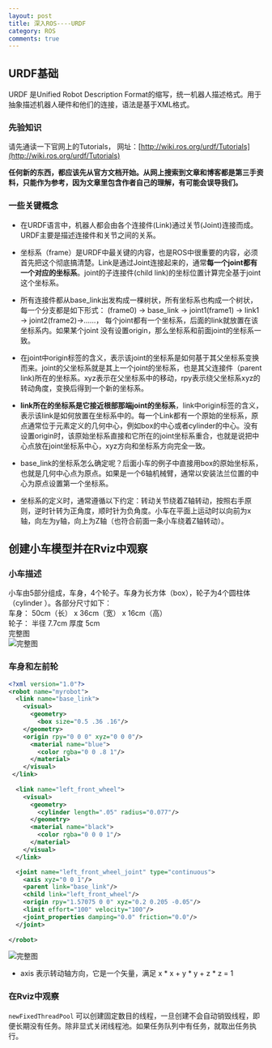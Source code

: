 ```yaml
---
layout: post
title: 深入ROS----URDF
category: ROS
comments: true
---
```


## URDF基础

URDF 是Unified Robot Description Format的缩写，统一机器人描述格式。用于抽象描述机器人硬件和他们的连接，语法是基于XML格式。

### 先验知识

请先通读一下官网上的Tutorials， 网址：[http://wiki.ros.org/urdf/Tutorials](http://wiki.ros.org/urdf/Tutorials)

**任何新的东西，都应该先从官方文档开始。从网上搜索到文章和博客都是第三手资料，只能作为参考，因为文章里包含作者自己的理解，有可能会误导我们。**


### 一些关键概念

* 在URDF语言中，机器人都会由各个连接件(Link)通过关节(Joint)连接而成。URDF主要是描述连接件和关节之间的关系。

* 坐标系（frame）是URDF中最关键的内容，也是ROS中很重要的内容，必须首先把这个彻底搞清楚。Link是通过Joint连接起来的，通常**每一个joint都有一个对应的坐标系**。joint的子连接件(child link)的坐标位置计算完全基于joint这个坐标系。

* 所有连接件都从base_link出发构成一棵树状，所有坐标系也构成一个树状，每一个分支都是如下形式： (frame0) -> base_link -> joint1(frame1) -> link1 -> joint2(frame2)->……， 每个joint都有一个坐标系，后面的link就放置在该坐标系内。如果某个joint 没有设置origin，那么坐标系和前面joint的坐标系一致。
 
* 在joint中origin标签的含义，表示该joint的坐标系是如何基于其父坐标系变换而来。joint的父坐标系就是其上一个joint的坐标系，也是其父连接件（parent link)所在的坐标系。xyz表示在父坐标系中的移动，rpy表示绕父坐标系xyz的转动角度，变换后得到一个新的坐标系。
 
* **link所在的坐标系是它接近根部那端joint的坐标系**，link中origin标签的含义，表示该link是如何放置在坐标系中的。每一个Link都有一个原始的坐标系，原点通常位于<geometry>元素定义的几何中心，例如box的中心或者cylinder的中心。没有设置origin时，该原始坐标系直接和它所在的joint坐标系重合，也就是说把中心点放在joint坐标系中心，xyz方向和坐标系方向完全一致。

* base_link的坐标系怎么确定呢？后面小车的例子中直接用box的原始坐标系，也就是几何中心点为原点。如果是一个6轴机械臂，通常以安装法兰位置的中心为原点设置第一个坐标系。

* 坐标系的定义时，通常遵循以下约定：转动关节绕着Z轴转动，按照右手原则，逆时针转为正角度，顺时针为负角度。小车在平面上运动时以向前为x轴，向左为y轴，向上为Z轴（也符合前面一条小车绕着Z轴转动）。

## 创建小车模型并在Rviz中观察

### 小车描述

小车由5部分组成，车身，4个轮子。车身为长方体（box），轮子为4个圆柱体（cylinder ）。各部分尺寸如下：  
车身：    50cm（长） x 36cm（宽） x 16cm（高）  
轮子：    半径 7.7cm   厚度 5cm  
完整图  
![完整图](/images/urdf_001.png)

### 车身和左前轮

```xml
<?xml version="1.0"?>
<robot name="myrobot">
  <link name="base_link">
    <visual>
      <geometry>
        <box size="0.5 .36 .16"/>
	</geometry>
	<origin rpy="0 0 0" xyz="0 0 0"/>
      <material name="blue">
		<color rgba="0 0 .8 1"/>
      </material>
    </visual>
 </link>
 
  <link name="left_front_wheel">
    <visual>
      <geometry>
        <cylinder length=".05" radius="0.077"/>
      </geometry>
      <material name="black">
        <color rgba="0 0 0 1"/>
      </material>
    </visual>
  </link>

  <joint name="left_front_wheel_joint" type="continuous">
    <axis xyz="0 0 1"/>
    <parent link="base_link"/>
    <child link="left_front_wheel"/>
    <origin rpy="1.57075 0 0" xyz="0.2 0.205 -0.05"/>
    <limit effort="100" velocity="100"/>
    <joint_properties damping="0.0" friction="0.0"/>
  </joint>
  
</robot>
```
![完整图](/images/urdf_002.png)

* axis 表示转动轴方向，它是一个矢量，满足 x * x + y * y + z * z = 1 

### 在Rviz中观察



`newFixedThreadPool` 可以创建固定数目的线程，一旦创建不会自动销毁线程，即便长期没有任务。除非显式关闭线程池。如果任务队列中有任务，就取出任务执行。




